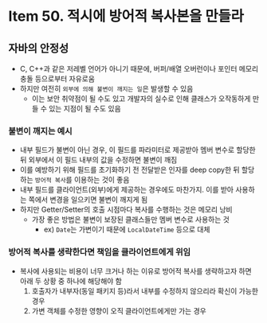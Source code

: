 # Item 50. 적시에 방어적 복사본을 만들라

## 자바의 안정성

- C, C++과 같은 저레벨 언어가 아니기 때문에, 버퍼/배열 오버런이나 포인터 메모리 충돌 등으로부터 자유로움
- 하지만 여전히 `외부에 의해 불변이 깨지는 일`은 발생할 수 있음
    - 이는 보안 취약점이 될 수도 있고 개발자의 실수로 인해 클래스가 오작동하게 만들 수 있는 지점이 될 수도 있음

### 불변이 깨지는 예시

- 내부 필드가 불변이 아닌 경우, 이 필드를 파라미터로 제공받아 멤버 변수로 할당한 뒤 외부에서 이 필드 내부의 값을 수정하면 불변이 깨짐
- 이를 예방하기 위해 필드를 초기화하기 전 전달받은 인자를 deep copy한 뒤 할당하는 `방어적 복사`를 이용하는 것이 좋음
- 내부 필드를 클라이언트(외부)에게 제공하는 경우에도 마찬가지. 이를 받아 사용하는 쪽에서 변경을 일으키면 불변이 깨지게 됨
- 하지만 Getter/Setter의 호출 시점마다 복사를 수행하는 것은 메모리 낭비
    - 가장 좋은 방법은 불변이 보장된 클래스들만 멤버 변수로 사용하는 것
        - ex) `Date`는 가변이기 때문에 `LocalDateTime` 등으로 대체

### 방어적 복사를 생략한다면 책임을 클라이언트에게 위임

- 복사에 사용되는 비용이 너무 크거나 하는 이유로 방어적 복사를 생략하고자 하면 아래 두 상황 중 하나에 해당해야 함
    1. 호출자가 내부자(동일 패키지 등)라서 내부를 수정하지 않으리라 확신이 가능한 경우
    2. 가변 객체를 수정한 영향이 오직 클라이언트에게만 가는 경우
